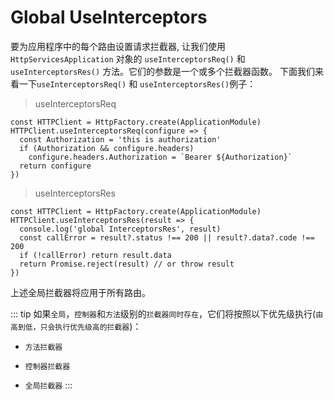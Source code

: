 # Global UseInterceptors

要为应用程序中的每个路由设置请求拦截器, 让我们使用 `HttpServicesApplication` 对象的 `useInterceptorsReq()` 和 `useInterceptorsRes()` 方法。它们的参数是一个或多个拦截器函数。
下面我们来看一下`useInterceptorsReq()` 和 `useInterceptorsRes()`例子：

> useInterceptorsReq

```ts{2}
const HTTPClient = HttpFactory.create(ApplicationModule)
HTTPClient.useInterceptorsReq(configure => {
  const Authorization = 'this is authorization'
  if (Authorization && configure.headers)
    configure.headers.Authorization = `Bearer ${Authorization}`
  return configure
})
```

> useInterceptorsRes

```ts{2}
const HTTPClient = HttpFactory.create(ApplicationModule)
HTTPClient.useInterceptorsRes(result => {
  console.log('global InterceptorsRes', result)
  const callError = result?.status !== 200 || result?.data?.code !== 200
  if (!callError) return result.data
  return Promise.reject(result) // or throw result
})
```

上述全局拦截器将应用于所有路由。

::: tip
如果`全局`，`控制器`和`方法`级别的`拦截器同时存在`，它们将按照以下优先级执行(`由高到低，只会执行优先级高的拦截器`)：  
- `方法拦截器`
* `控制器拦截器`
+ `全局拦截器`
:::
